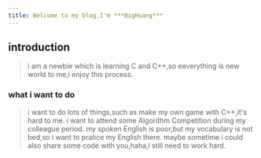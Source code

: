 ```yaml
---
title: Welcome to my blog,I'm ***BigHuang***
---
```

## introduction
> i am a newbie which is learning C and C++,so eeverything is new world to me,i enjoy this process.
### what i want to do
> i want to do lots of things,such as make my own game with C++,it's hard to me.
> i want to attend some Algorithm Competition during my colleague period.
> my spoken English is poor,but my vocabulary is not bed,so i want to pratice my English there.
> maybe sometime i could also share some code with you,haha,i still need to work hard.
